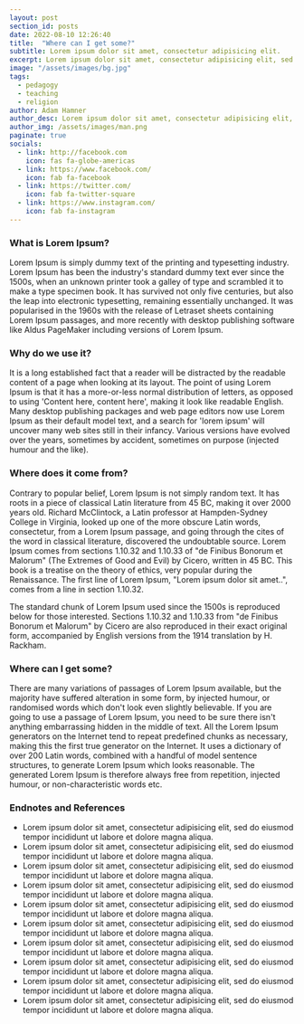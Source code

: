 ```yaml
---
layout: post
section_id: posts
date: 2022-08-10 12:26:40
title:  "Where can I get some?"
subtitle: Lorem ipsum dolor sit amet, consectetur adipisicing elit.
excerpt: Lorem ipsum dolor sit amet, consectetur adipisicing elit, sed do eiusmod tempor incididunt ut labore et dolore magna aliqua.
image: "/assets/images/bg.jpg"
tags:
  - pedagogy 
  - teaching 
  - religion
author: Adam Hamner
author_desc: Lorem ipsum dolor sit amet, consectetur adipisicing elit, sed do eiusmod tempor incididunt ut labore et dolore magna aliqua.
author_img: /assets/images/man.png
paginate: true
socials:
  - link: http://facebook.com
    icon: fas fa-globe-americas
  - link: https://www.facebook.com/
    icon: fab fa-facebook
  - link: https://twitter.com/
    icon: fab fa-twitter-square
  - link: https://www.instagram.com/
    icon: fab fa-instagram
---
```

### What is Lorem Ipsum?
Lorem Ipsum is simply dummy text of the printing and typesetting industry. Lorem Ipsum has been the industry's standard dummy text ever since the 1500s, when an unknown printer took a galley of type and scrambled it to make a type specimen book. It has survived not only five centuries, but also the leap into electronic typesetting, remaining essentially unchanged. It was popularised in the 1960s with the release of Letraset sheets containing Lorem Ipsum passages, and more recently with desktop publishing software like Aldus PageMaker including versions of Lorem Ipsum.

### Why do we use it?
It is a long established fact that a reader will be distracted by the readable content of a page when looking at its layout. The point of using Lorem Ipsum is that it has a more-or-less normal distribution of letters, as opposed to using 'Content here, content here', making it look like readable English. Many desktop publishing packages and web page editors now use Lorem Ipsum as their default model text, and a search for 'lorem ipsum' will uncover many web sites still in their infancy. Various versions have evolved over the years, sometimes by accident, sometimes on purpose (injected humour and the like).


### Where does it come from?
Contrary to popular belief, Lorem Ipsum is not simply random text. It has roots in a piece of classical Latin literature from 45 BC, making it over 2000 years old. Richard McClintock, a Latin professor at Hampden-Sydney College in Virginia, looked up one of the more obscure Latin words, consectetur, from a Lorem Ipsum passage, and going through the cites of the word in classical literature, discovered the undoubtable source. Lorem Ipsum comes from sections 1.10.32 and 1.10.33 of "de Finibus Bonorum et Malorum" (The Extremes of Good and Evil) by Cicero, written in 45 BC. This book is a treatise on the theory of ethics, very popular during the Renaissance. The first line of Lorem Ipsum, "Lorem ipsum dolor sit amet..", comes from a line in section 1.10.32.

The standard chunk of Lorem Ipsum used since the 1500s is reproduced below for those interested. Sections 1.10.32 and 1.10.33 from "de Finibus Bonorum et Malorum" by Cicero are also reproduced in their exact original form, accompanied by English versions from the 1914 translation by H. Rackham.

### Where can I get some?
There are many variations of passages of Lorem Ipsum available, but the majority have suffered alteration in some form, by injected humour, or randomised words which don't look even slightly believable. If you are going to use a passage of Lorem Ipsum, you need to be sure there isn't anything embarrassing hidden in the middle of text. All the Lorem Ipsum generators on the Internet tend to repeat predefined chunks as necessary, making this the first true generator on the Internet. It uses a dictionary of over 200 Latin words, combined with a handful of model sentence structures, to generate Lorem Ipsum which looks reasonable. The generated Lorem Ipsum is therefore always free from repetition, injected humour, or non-characteristic words etc.

### Endnotes and References
- Lorem ipsum dolor sit amet, consectetur adipisicing elit, sed do eiusmod tempor incididunt ut labore et dolore magna aliqua.
- Lorem ipsum dolor sit amet, consectetur adipisicing elit, sed do eiusmod tempor incididunt ut labore et dolore magna aliqua.
- Lorem ipsum dolor sit amet, consectetur adipisicing elit, sed do eiusmod tempor incididunt ut labore et dolore magna aliqua.
- Lorem ipsum dolor sit amet, consectetur adipisicing elit, sed do eiusmod tempor incididunt ut labore et dolore magna aliqua.
- Lorem ipsum dolor sit amet, consectetur adipisicing elit, sed do eiusmod tempor incididunt ut labore et dolore magna aliqua.
- Lorem ipsum dolor sit amet, consectetur adipisicing elit, sed do eiusmod tempor incididunt ut labore et dolore magna aliqua.
- Lorem ipsum dolor sit amet, consectetur adipisicing elit, sed do eiusmod tempor incididunt ut labore et dolore magna aliqua.
- Lorem ipsum dolor sit amet, consectetur adipisicing elit, sed do eiusmod tempor incididunt ut labore et dolore magna aliqua.
- Lorem ipsum dolor sit amet, consectetur adipisicing elit, sed do eiusmod tempor incididunt ut labore et dolore magna aliqua.
- Lorem ipsum dolor sit amet, consectetur adipisicing elit, sed do eiusmod tempor incididunt ut labore et dolore magna aliqua.